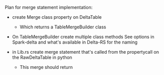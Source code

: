 Plan for merge statement implementation:

- create Merge class property on DeltaTable
    - Which returns a TableMergeBuilder class
- On TableMergeBuilder create multiple class methods
    See options in Spark-delta and what's available in Delta-RS for the naming

- in Lib.rs create merge statement that's called from the propertycall on the RawDeltaTable in python
    - This merge should return 
    

